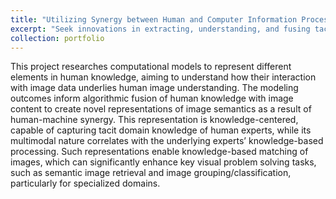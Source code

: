 ```yaml
---
title: "Utilizing Synergy between Human and Computer Information Processing for Complex Visual Information Organization and Use"
excerpt: "Seek innovations in extracting, understanding, and fusing tacit human domain knowledge to advance image semantics interpretation in knowledge rich domains <br/><img width='600' src='/images/CHS_demo.png'>"
collection: portfolio
---
```



This project researches computational models to represent different elements in human knowledge, aiming to understand how their interaction with image data underlies human image understanding. The modeling outcomes inform algorithmic fusion of human knowledge with image content to create novel representations of image semantics as a result of human-machine synergy. This representation is knowledge-centered, capable of capturing tacit domain knowledge of human experts, while its multimodal nature correlates with the underlying experts’ knowledge-based processing. Such representations enable knowledge-based matching of images, which can significantly enhance key visual problem solving tasks, such as semantic image retrieval and image grouping/classification, particularly for specialized domains. 
